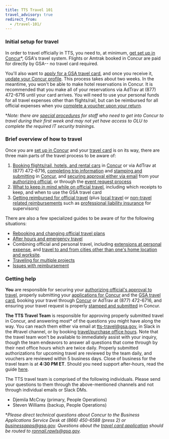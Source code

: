 ```yaml
---
title: TTS Travel 101
travel_advisory: true
redirect_from:
  - /travel-101/
---
```

### Initial setup for travel

In order to travel officially in TTS, you need to, at minimum, [get set up in Concur]({{site.baseurl}}/first-time-travel-get-in-concur/)*, GSA's travel system. Flights or Amtrak booked in Concur are paid for directly by GSA-- no travel card required.

You'll also want to [apply for a GSA travel card]({{site.baseurl}}/first-time-travel-travel-card/), and once you receive it, [update your Concur profile]({{site.baseurl}}/first-time-travel-complete-concur-profile). This process takes about two weeks. In the meantime, you won't be able to make hotel reservations in Concur. It is recommended that you make all of your reservations via AdTrav at (877) 472-6716 until your card arrives. You will need to use your personal funds for all travel expenses other than flights/rail, but can be reimbursed for all official expenses when you [complete a voucher upon your return]({{site.baseurl}}/travel-guide-3-reimbursement/).

\**Note: there are [special procedures]({{site.baseurl}}/first-time-travel-get-in-concur-pre-olu/) for staff who need to get into Concur to travel during their first week and may not yet have access to OLU to complete the required IT security trainings.*

### Brief overview of how to travel

Once you are [set up in Concur]({{site.baseurl}}/first-time-travel-get-in-concur/) and your [travel card]({{site.baseurl}}/first-time-travel-travel-card/) is on its way, there are three main parts of the travel process to be aware of:

1. [Booking flights/rail, hotels, and rental cars]({{site.baseurl}}/travel-guide-1-book-travel/) in [Concur](https://travel.gsa.gov) or via AdTrav at (877) 472-6716, [completing trip information]({{site.baseurl}}/travel-and-leave/travel-and-leave-policies/travel-guide-faq/#completing-trip-information) and [stamping and submitting]({{site.baseurl}}/travel-and-leave/travel-and-leave-policies/travel-guide-faq/#how-to-stamp-and-submit-for-travel-team-approval) in [Concur](https://travel.gsa.gov), and [securing approval either via email]({{site.baseurl}}/travel-and-leave/travel-and-leave-policies/travel-guide-faq/#how-to-secure-authorizing-official-approval) from your [authorizing official]({{site.baseurl}}/travel-and-leave/travel-and-leave-policies/travel-guide-faq/#who-is-my-authorizing-official-and-what-is-my-budget), or through the [event request process]({{site.baseurl}}/travel-and-leave/travel-and-leave-policies/travel-guide-faq/#how-can-i-get-my-travel-approved-to-attend-a-training-conference-speaking-event-or-other-irl-or-large-team-gathering)
2. [What to keep in mind while on official travel]({{site.baseurl}}/travel-guide-2-travel/), including which receipts to keep, and when to use the GSA travel card
3. [Getting reimbursed for official travel]({{site.baseurl}}/travel-guide-3-reimbursement/) (plus [local travel]({{site.baseurl}}/travel-and-leave/travel-and-leave-policies/travel-guide-faq/#how-do-i-create-a-local-or-miscellaneous-voucher) or [non-travel related reimbursements]({{site.baseurl}}/travel-and-leave/travel-and-leave-policies/travel-guide-faq/#how-do-i-create-a-local-or-miscellaneous-voucher) such as [professional liability insurance]({{site.baseurl}}/travel-and-leave/travel-and-leave-policies/travel-guide-faq/#how-can-i-get-reimbursed-for-professional-liability-insurance) for supervisors)

There are also a few specialized guides to be aware of for the following situations:

* [Rebooking and changing official travel plans]({{site.baseurl}}/travel-guide-a-amended-authorizations/)
* [After hours and emergency travel]({{site.baseurl}}/travel-guide-b-after-hours-emergency-travel-authorizations)
* Combining official and personal travel, including [extensions at personal expense]({{site.baseurl}}/travel-and-leave/travel-and-leave-policies/travel-guide-faq/#what-if-i-am-extending-travel-for-personal-reasons), and [travel to and from cities other than one's home location and worksite]({{site.baseurl}}/travel-and-leave/travel-and-leave-policies/travel-guide-faq/#what-if-i-am-returning-to-or-traveling-from-a-location-other-than-home).
* [Traveling for multiple projects]({{site.baseurl}}/travel-and-leave/travel-and-leave-policies/travel-guide-faq/#what-if-i-am-traveling-for-multiple-projects)
* [Issues with reimbursement]({{site.baseurl}}/travel-and-leave/travel-and-leave-policies/travel-guide-faq/#issues-with-reimbursement)

### Getting help

**You** are responsible for securing your [authorizing official's approval to travel]({{site.baseurl}}/travel-and-leave/travel-and-leave-policies/travel-guide-faq/#how-to-secure-authorizing-official-approval), properly submitting your [applications for Concur]({{site.baseurl}}/first-time-travel-get-in-concur/) and the [GSA travel card]({{site.baseurl}}/first-time-travel-travel-card/), booking your travel through [Concur](https://travel.gsa.gov) or AdTrav at (877) 472-6716, and ensuring your travel request is properly [stamped and submitted]({{site.baseurl}}/travel-and-leave/travel-and-leave-policies/travel-guide-faq/#how-to-stamp-and-submit-for-travel-team-approval) in Concur.

**The TTS Travel Team** is responsible for approving properly submitted travel in Concur, and answering most* of the questions you might have along the way. You can reach them either via email at tts-travel@gsa.gov, in Slack in the #travel channel, or by booking [travel/purchase office hours](https://sites.google.com/a/gsa.gov/tts-office-hours/). Note that the travel team won't be available to immediately assist with your inquiry, though the team endeavors to answer all questions that come through by their next office hours which are twice daily. Properly submitted authorizations for upcoming travel are reviewed by the team daily, and vouchers are reviewed within 5 business days. Close of business for the travel team is at **4:30 PM ET**. Should you need support after-hours, read the guide [here]({{site.baseurl}}/travel-guide-b-after-hours-emergency-travel-authorizations).

The TTS travel team is comprised of the following individuals. Please send your questions to them through the above-mentioned channels and not through individual emails or Slack DMs.

* Djemila McCray (primary, People Operations)
* Steven Williams (backup, People Operations)

\**Please direct technical questions about Concur to the Business Applications Service Desk at (866) 450-6588 (press 2) or businessapps@gsa.gov. Questions about the [travel card application]({{site.baseurl}}/first-time-travel-travel-card/) should be routed to ronnail.rawls@gsa.gov.*